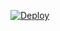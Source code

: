 [![Deploy](https://www.herokucdn.com/deploy/button.svg)](https://heroku.com/deploy?template=https://github.com/Alfareza05/sesion/tree/master)
